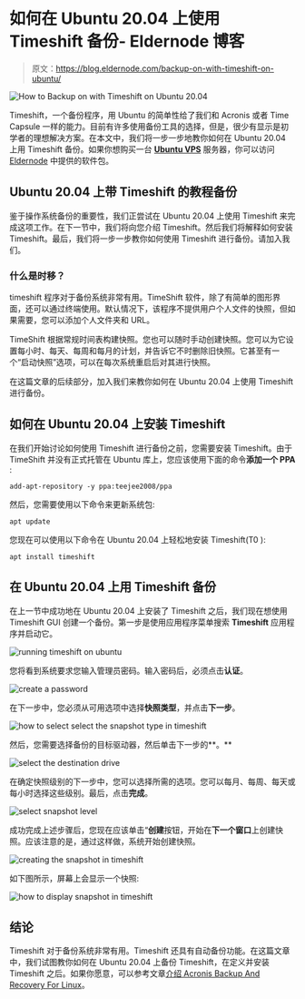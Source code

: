 # 如何在 Ubuntu 20.04 上使用 Timeshift 备份- Eldernode 博客

> 原文：<https://blog.eldernode.com/backup-on-with-timeshift-on-ubuntu/>

![How to Backup on with Timeshift on Ubuntu 20.04](img/41b922316708ec23328a9f1e10f18dfb.png)

Timeshift，一个备份程序，用 Ubuntu 的简单性给了我们和 Acronis 或者 Time Capsule 一样的能力。目前有许多使用备份工具的选择，但是，很少有显示是初学者的理想解决方案。在本文中，我们将一步一步地教你如何在 Ubuntu 20.04 上用 Timeshift 备份。如果你想购买一台 **[Ubuntu VPS](https://eldernode.com/ubuntu-vps/)** 服务器，你可以访问 [Eldernode](https://eldernode.com/) 中提供的软件包。

## **Ubuntu 20.04 上带 Timeshift 的教程备份**

鉴于操作系统备份的重要性，我们正尝试在 Ubuntu 20.04 上使用 Timeshift 来完成这项工作。在下一节中，我们将向您介绍 Timeshift。然后我们将解释如何安装 Timeshift。最后，我们将一步一步教你如何使用 Timeshift 进行备份。请加入我们。

### **什么是时移？**

timeshift 程序对于备份系统非常有用。TimeShift 软件，除了有简单的图形界面，还可以通过终端使用。默认情况下，该程序不提供用户个人文件的快照，但如果需要，您可以添加个人文件夹和 URL。

TimeShift 根据常规时间表构建快照。您也可以随时手动创建快照。您可以为它设置每小时、每天、每周和每月的计划，并告诉它不时删除旧快照。它甚至有一个“启动快照”选项，可以在每次系统重启后对其进行快照。

在这篇文章的后续部分，加入我们来教你如何在 Ubuntu 20.04 上使用 Timeshift 进行备份。

## **如何在 Ubuntu 20.04 上安装 Timeshift**

在我们开始讨论如何使用 Timeshift 进行备份之前，您需要安装 Timeshift。由于 TimeShift 并没有正式托管在 Ubuntu 库上，您应该使用下面的命令**添加一个 PPA** :

```
add-apt-repository -y ppa:teejee2008/ppa
```

然后，您需要使用以下命令来更新系统包:

```
apt update
```

您现在可以使用以下命令在 Ubuntu 20.04 上轻松地安装 Timeshift(T0 ):

```
apt install timeshift
```

## **在 Ubuntu 20.04 上用 Timeshift 备份**

在上一节中成功地在 Ubuntu 20.04 上安装了 Timeshift 之后，我们现在想使用 Timeshift GUI 创建一个备份。第一步是使用应用程序菜单搜索 **Timeshift** 应用程序并启动它。

![running timeshift on ubuntu](img/c5ce8cc21a9ff72ee84b546e6d09c722.png)

您将看到系统要求您输入管理员密码。输入密码后，必须点击**认证**。

![create a password](img/47f232674d38716b9f6cce3193e3e8d2.png)

在下一步中，您必须从可用选项中选择**快照类型**，并点击**下一步**。

![how to select select the snapshot type in timeshift](img/b7eda0c64b1289aabc5130edf08d9d59.png)

然后，您需要选择备份的目标驱动器，然后单击下一步的**。**

![select the destination drive](img/184f52406c04a10f353fed560000148d.png)

在确定快照级别的下一步中，您可以选择所需的选项。您可以每月、每周、每天或每小时选择这些级别。最后，点击**完成**。

![select snapshot level](img/89631e5b0bb297e779c84f1ea4b2b01a.png)

成功完成上述步骤后，您现在应该单击“**创建**按钮，开始在**下一个窗口**上创建快照。应该注意的是，通过这样做，系统开始创建快照。

![creating the snapshot in timeshift](img/c061122e39358a35f9c09500bae1a9cc.png)

如下图所示，屏幕上会显示一个快照:

![how to display snapshot in timeshift](img/2c45a32789ed7b88b636285a7ff29a73.png)

## 结论

Timeshift 对于备份系统非常有用。Timeshift 还具有自动备份功能。在这篇文章中，我们试图教你如何在 Ubuntu 20.04 上备份 Timeshift，在定义并安装 Timeshift 之后。如果你愿意，可以参考文章[介绍 Acronis Backup And Recovery For Linux](https://blog.eldernode.com/acronis-backup-and-recovery-for-linux/)。